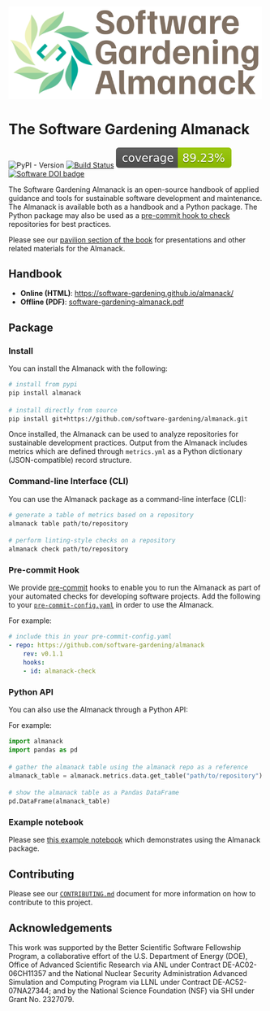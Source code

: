 <img width="500" src="https://raw.githubusercontent.com/software-gardening/almanack/main/src/book/assets/software-gardening-almanack-logo.png?raw=true">

# The Software Gardening Almanack

![PyPI - Version](https://img.shields.io/pypi/v/almanack)
[![Build Status](https://github.com/software-gardening/almanack/actions/workflows/pytest-tests.yml/badge.svg?branch=main)](https://github.com/software-gardening/almanack/actions/workflows/pytest-tests.yml?query=branch%3Amain)
![Coverage Status](https://raw.githubusercontent.com/software-gardening/almanack/main/media/coverage-badge.svg)
[![Software DOI badge](https://zenodo.org/badge/DOI/10.5281/zenodo.14765835.svg)](https://doi.org/10.5281/zenodo.14765834)

The Software Gardening Almanack is an open-source handbook of applied guidance and tools for sustainable software development and maintenance.
The Almanack is available both as a handbook and a Python package.
The Python package may also be used as a [pre-commit hook to check](#pre-commit-hook) repositories for best practices.

Please see our [pavilion section of the book](https://software-gardening.github.io/almanack/garden-circle/pavilion.html) for presentations and other related materials for the Almanack.

## Handbook

- __Online (HTML)__: https://software-gardening.github.io/almanack/
- __Offline (PDF)__: [software-gardening-almanack.pdf](https://software-gardening.github.io/almanack/software-gardening-almanack.pdf)

## Package

### Install

You can install the Almanack with the following:

```bash
# install from pypi
pip install almanack

# install directly from source
pip install git+https://github.com/software-gardening/almanack.git
```

Once installed, the Almanack can be used to analyze repositories for sustainable development practices.
Output from the Almanack includes metrics which are defined through `metrics.yml` as a Python dictionary (JSON-compatible) record structure.

### Command-line Interface (CLI)

You can use the Almanack package as a command-line interface (CLI):

```bash
# generate a table of metrics based on a repository
almanack table path/to/repository

# perform linting-style checks on a repository
almanack check path/to/repository
```

### Pre-commit Hook

We provide [pre-commit](https://pre-commit.com/) hooks to enable you to run the Almanack as part of your automated checks for developing software projects.
Add the following to your [`pre-commit-config.yaml`](https://pre-commit.com/#2-add-a-pre-commit-configuration) in order to use the Almanack.

For example:

```yaml
# include this in your pre-commit-config.yaml
- repo: https://github.com/software-gardening/almanack
    rev: v0.1.1
    hooks:
    - id: almanack-check
```

### Python API

You can also use the Almanack through a Python API:

For example:

```python
import almanack
import pandas as pd

# gather the almanack table using the almanack repo as a reference
almanack_table = almanack.metrics.data.get_table("path/to/repository")

# show the almanack table as a Pandas DataFrame
pd.DataFrame(almanack_table)
```

### Example notebook

Please see [this example notebook](https://software-gardening.github.io/almanack/seed-bank/almanack-example/almanack-example.html) which demonstrates using the Almanack package.

## Contributing

Please see our [`CONTRIBUTING.md`](CONTRIBUTING.md) document for more information on how to contribute to this project.

## Acknowledgements

This work was supported by the Better Scientific Software Fellowship Program, a collaborative effort of the U.S. Department of Energy (DOE), Office of Advanced Scientific Research via ANL under Contract DE-AC02-06CH11357 and the National Nuclear Security Administration Advanced Simulation and Computing Program via LLNL under Contract DE-AC52-07NA27344; and by the National Science Foundation (NSF) via SHI under Grant No. 2327079.
